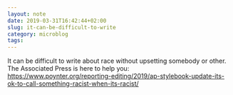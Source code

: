 ```yaml
---
layout: note
date: 2019-03-31T16:42:44+02:00
slug: it-can-be-difficult-to-write
category: microblog
tags:
---
```

It can be difficult to write about race without upsetting somebody or other. The Associated Press is here to help you: https://www.poynter.org/reporting-editing/2019/ap-stylebook-update-its-ok-to-call-something-racist-when-its-racist/


